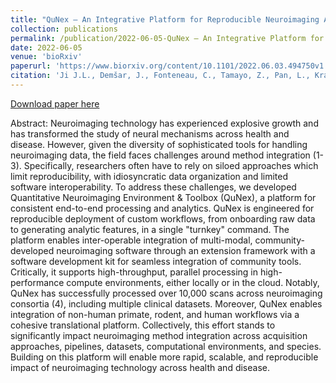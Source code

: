 ```yaml
---
title: "QuNex — An Integrative Platform for Reproducible Neuroimaging Analytics"
collection: publications
permalink: /publication/2022-06-05-QuNex — An Integrative Platform for Reproducible Neuroimaging Analytics
date: 2022-06-05
venue: 'bioRxiv'
paperurl: 'https://www.biorxiv.org/content/10.1101/2022.06.03.494750v1'
citation: 'Ji J.L., Demšar, J., Fonteneau, C., Tamayo, Z., Pan, L., Kraljič, A., Matkovič, A., Purg, N., Helmer, M., <b>Warrington, S.</b>, Harms, M., Sotiropoulos, S.N., Murray, J.D., Anticevic, A. and Repovš, G.. (2022) “QuNex — An Integrative Platform for Reproducible Neuroimaging Analytics”, <i>bioRxiv</i>, doi.org/10.1101/2022.06.03.494750'
---
```


<a href='https://www.biorxiv.org/content/10.1101/2022.06.03.494750v1'>Download paper here</a>

Abstract: Neuroimaging technology has experienced explosive growth and has transformed the study of neural mechanisms across health and disease. However, given the diversity of sophisticated tools for handling neuroimaging data, the field faces challenges around method integration (1-3). Specifically, researchers often have to rely on siloed approaches which limit reproducibility, with idiosyncratic data organization and limited software interoperability. To address these challenges, we developed Quantitative Neuroimaging Environment & Toolbox (QuNex), a platform for consistent end-to-end processing and analytics. QuNex is engineered for reproducible deployment of custom workflows, from onboarding raw data to generating analytic features, in a single "turnkey" command. The platform enables inter-operable integration of multi-modal, community-developed neuroimaging software through an extension framework with a software development kit for seamless integration of community tools. Critically, it supports high-throughput, parallel processing in high-performance compute environments, either locally or in the cloud. Notably, QuNex has successfully processed over 10,000 scans across neuroimaging consortia (4), including multiple clinical datasets. Moreover, QuNex enables integration of non-human primate, rodent, and human workflows via a cohesive translational platform. Collectively, this effort stands to significantly impact neuroimaging method integration across acquisition approaches, pipelines, datasets, computational environments, and species. Building on this platform will enable more rapid, scalable, and reproducible impact of neuroimaging technology across health and disease.
